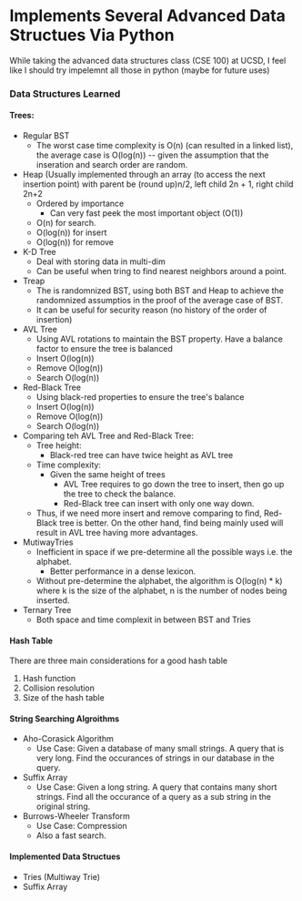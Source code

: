 # Implements Several Advanced Data Structues Via Python

While taking the advanced data structures class (CSE 100) at UCSD, I feel like I should try impelemnt all those in python (maybe for future uses)

### Data Structures Learned

#### Trees:
- Regular BST
  - The worst case time complexity is O(n) (can resulted in a linked list), the average case is O(log(n)) -- given the assumption that the inseration and search order are random.
- Heap (Usually implemented through an array (to access the next insertion point) with parent be (round up)n/2, left child 2n + 1, right child 2n+2
  - Ordered by importance
    - Can very fast peek the most important object (O(1))
  - O(n) for search. 
  - O(log(n)) for insert
  - O(log(n)) for remove
- K-D Tree
  - Deal with storing data in multi-dim
  - Can be useful when tring to find nearest neighbors around a point.
- Treap
  - The is randomnized BST, using both BST and Heap to achieve the randomnized assumptios in the proof of the average case of BST.
  - It can be useful for security reason (no history of the order of insertion) 
- AVL Tree
  - Using AVL rotations to maintain the BST property. Have a balance factor to ensure the tree is balanced
  - Insert O(log(n))
  - Remove O(log(n))
  - Search O(log(n))
- Red-Black Tree
  - Using black-red properties to ensure the tree's balance
  - Insert O(log(n))
  - Remove O(log(n))
  - Search O(log(n))
- Comparing teh AVL Tree and Red-Black Tree:
  - Tree height:
    - Black-red tree can have twice height as AVL tree
  - Time complexity:
    - Given the same height of trees
      - AVL Tree requires to go down the tree to insert, then go up the tree to check the balance.
      - Red-Black tree can insert with only one way down.
  - Thus, if we need more insert and remove comparing to find, Red-Black tree is better. On the other hand, find being mainly used will result in AVL tree having more advantages.
- MutiwayTries
  - Inefficient in space if we pre-determine all the possible ways i.e. the alphabet.
    - Better performance in a dense lexicon.
  - Without pre-determine the alphabet, the algorithm is O(log(n) * k) where k is the size of the alphabet, n is the number of nodes being inserted.
- Ternary Tree
  - Both space and time complexit in between BST and Tries

#### Hash Table
There are three main considerations for a good hash table
1. Hash function
2. Collision resolution
3. Size of the hash table

#### String Searching Algroithms
- Aho-Corasick Algorithm
  - Use Case: Given a database of many small strings. A query that is very long. Find the occurances of strings in our database in the query.
- Suffix Array
  - Use Case: Given a long string. A query that contains many short strings. Find all the occurance of a query as a sub string in the original string.
- Burrows-Wheeler Transform
  - Use Case: Compression
  - Also a fast search.


#### Implemented Data Structues
- Tries (Multiway Trie)
- Suffix Array
